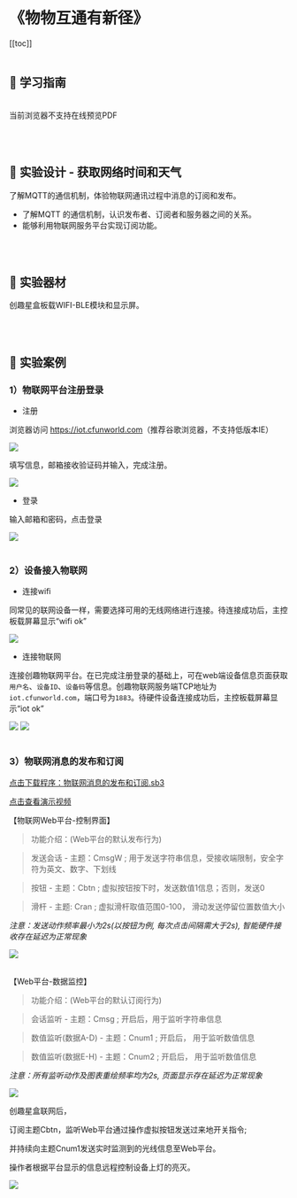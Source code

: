 # 《物物互通有新径》

[[toc]]
<br><br>

## 📒 学习指南

<br>
<object data="/tutorial/starbox_yj/pdf/初中第10课物物互通有新径.pdf" type="application/pdf" width=1200 height=800 name="物物互通有新径">
当前浏览器不支持在线预览PDF
</object>

<br><br>

## 📐 实验设计 - 获取网络时间和天气

了解MQTT的通信机制，体验物联网通讯过程中消息的订阅和发布。

- 了解MQTT 的通信机制，认识发布者、订阅者和服务器之间的关系。
- 能够利用物联网服务平台实现订阅功能。

<br><br>

## 🧰 实验器材

创趣星盒板载WIFI-BLE模块和显示屏。

<br><br>

## 🌰 实验案例

### 1）物联网平台注册登录

- 注册

浏览器访问 <a href="https://iot.cfunworld.com">https://iot.cfunworld.com</a>（推荐谷歌浏览器，不支持低版本IE）

<img src="/images/12/Snipaste_2025-03-05_10-33-28.png">

填写信息，邮箱接收验证码并输入，完成注册。

<img src="/images/12/Snipaste_2025-03-05_10-40-24.png">

- 登录

输入邮箱和密码，点击登录

<img src="/images/12/Snipaste_2025-03-05_10-42-30.png">

<br>
<br>

### 2）设备接入物联网

- 连接wifi

同常见的联网设备一样，需要选择可用的无线网络进行连接。待连接成功后，主控板载屏幕显示“wifi ok”

<img src="/images/12/Snipaste_2025-03-05_10-51-39.png">

- 连接物联网

连接创趣物联网平台。在已完成注册登录的基础上，可在web端设备信息页面获取`用户名`、`设备ID`、`设备码`等信息。创趣物联网服务端TCP地址为 `iot.cfunworld.com`，端口号为`1883`。待硬件设备连接成功后，主控板载屏幕显示“iot ok”

<img src="/images/12/Snipaste_2025-03-05_10-53-22.png">

<img src="/images/12/Snipaste_2025-03-05_10-56-05.png">

<br>
<br>

### 3）物联网消息的发布和订阅

<a href="/tutorial/starbox_yj/sb3/12/物联网消息的发布和订阅.sb3">点击下载程序：物联网消息的发布和订阅.sb3</a>

<a href="https://www.cfunworld.com" target="_blank">点击查看演示视频</a>

【物联网Web平台-控制界面】

> 功能介绍：(Web平台的默认发布行为)

> 发送会话 - 主题：CmsgW ; 用于发送字符串信息，受接收端限制，安全字符为英文、数字、下划线

> 按钮 - 主题：Cbtn ; 虚拟按钮按下时，发送数值1信息；否则，发送0

> 滑杆 - 主题: Cran ; 虚拟滑杆取值范围0-100， 滑动发送停留位置数值大小

*注意：发送动作频率最小为2s(以按钮为例, 每次点击间隔需大于2s), 智能硬件接收存在延迟为正常现象*

<img src="/images/12/Snipaste_2025-03-05_11-43-11.png">

<br>
<br>

【Web平台-数据监控】

> 功能介绍：(Web平台的默认订阅行为)

> 会话监听 - 主题：Cmsg ; 开启后，用于监听字符串信息

> 数值监听(数据A-D) - 主题：Cnum1 ; 开启后， 用于监听数值信息

> 数值监听(数据E-H) - 主题：Cnum2 ; 开启后， 用于监听数值信息

*注意：所有监听动作及图表重绘频率均为2s, 页面显示存在延迟为正常现象*

<img src="/images/12/Snipaste_2025-03-05_11-47-39.png">

创趣星盒联网后，

订阅主题Cbtn，监听Web平台通过操作虚拟按钮发送过来地开关指令; 

并持续向主题Cnum1发送实时监测到的光线信息至Web平台。

操作者根据平台显示的信息远程控制设备上灯的亮灭。

<img src="/images/12/Snipaste_2025-03-05_11-31-27.png">

<br>
<br>
